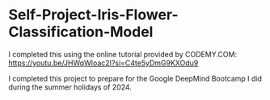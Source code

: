 # Self-Project-Iris-Flower-Classification-Model
I completed this using the online tutorial provided by CODEMY.COM: https://youtu.be/JHWqWIoac2I?si=C4te5yDmG9KXOdu9

I completed this project to prepare for the Google DeepMind Bootcamp I did during the summer holidays of 2024.
